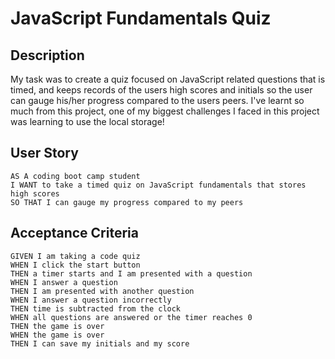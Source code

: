 # JavaScript Fundamentals Quiz

## Description
My task was to create a quiz focused on JavaScript related questions that is timed, and keeps records of the users high scores and initials so
the user can gauge his/her progress compared to the users peers. I've learnt so much from this project, one of my biggest challenges I faced in this project
was learning to use the local storage!

## User Story

```
AS A coding boot camp student
I WANT to take a timed quiz on JavaScript fundamentals that stores high scores
SO THAT I can gauge my progress compared to my peers
```

## Acceptance Criteria

```
GIVEN I am taking a code quiz
WHEN I click the start button
THEN a timer starts and I am presented with a question
WHEN I answer a question
THEN I am presented with another question
WHEN I answer a question incorrectly
THEN time is subtracted from the clock
WHEN all questions are answered or the timer reaches 0
THEN the game is over
WHEN the game is over
THEN I can save my initials and my score
```